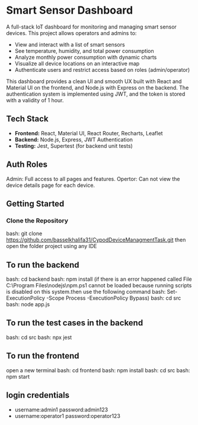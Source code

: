 #  Smart Sensor Dashboard

A full-stack IoT dashboard for monitoring and managing smart sensor devices. This project allows operators and admins to:

- View and interact with a list of smart sensors
- See temperature, humidity, and total power consumption
- Analyze monthly power consumption with dynamic charts
- Visualize all device locations on an interactive map
- Authenticate users and restrict access based on roles (admin/operator)

This dashboard provides a clean UI and smooth UX built with React and Material UI on the frontend, and Node.js with Express on the backend.
The authentication system is implemented using JWT, and the token is stored with a validity of 1 hour.

## Tech Stack

- **Frontend:** React, Material UI, React Router, Recharts, Leaflet
- **Backend:** Node.js, Express, JWT Authentication
- **Testing:** Jest, Supertest (for backend unit tests)

## Auth Roles
Admin: Full access to all pages and features.
Opertor: Can not view the device details page for each device.


## Getting Started

### Clone the Repository

bash: git clone https://github.com/basselkhalifa31/CypodDeviceManagmentTask.git
then open the folder project using any IDE
## To run the backend
bash: cd backend
bash: npm install
(if there is an error happened called  File C:\Program Files\nodejs\npm.ps1 cannot be loaded because running scripts is disabled on this system.then use the following command
bash: Set-ExecutionPolicy -Scope Process -ExecutionPolicy Bypass)
bash: cd src
bash: node app.js

## To run the test cases in the backend
bash: cd src
bash: npx jest

## To run the frontend 
open a new terminal
bash: cd frontend
bash: npm install
bash: cd src
bash: npm start


## login credentials
- username:admin1   password:admin123
- username:operator1   password:operator123
